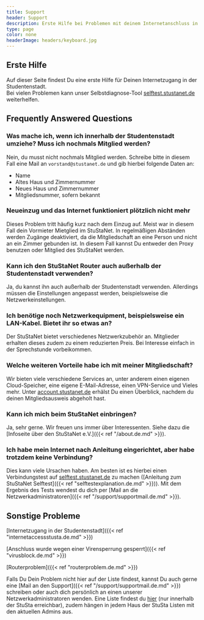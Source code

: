 ```yaml
---
title: Support
header: Support
description: Erste Hilfe bei Problemen mit deinem Internetanschluss in der StuSta
type: page
color: none
headerImage: headers/keyboard.jpg
---
```


## Erste Hilfe
Auf dieser Seite findest Du eine erste Hilfe für Deinen Internetzugang in der Studentenstadt.<br />
Bei vielen Problemen kann unser Selbstdiagnose-Tool [selftest.stustanet.de](http://selftest.stustanet.de) weiterhelfen.

## Frequently Answered Questions

### Was mache ich, wenn ich innerhalb der Studentenstadt umziehe? Muss ich nochmals Mitglied werden?
Nein, du musst nicht nochmals Mitglied werden. Schreibe bitte in diesem Fall eine Mail an `vorstand@stustanet.de` und gib hierbei folgende Daten an:

* Name
* Altes Haus und Zimmernummer
* Neues Haus und Zimmernummer
* Mitgliedsnummer, sofern bekannt

### Neueinzug und das Internet funktioniert plötzlich nicht mehr
Dieses Problem tritt häufig kurz nach dem Einzug auf. Meist war in diesem Fall dein Vormieter Mietglied im StuStaNet. In regelmäßigen Abständen werden Zugänge deaktiviert, da die Mitgliedschaft an eine Person und nicht an ein Zimmer gebunden ist. In diesem Fall kannst Du entweder den Proxy benutzen oder Mitglied des StuStaNet werden.

### Kann ich den StuStaNet Router auch außerhalb der Studentenstadt verwenden?
Ja, du kannst ihn auch außerhalb der Studentenstadt verwenden. Allerdings müssen die Einstellungen angepasst werden, beispielsweise die Netzwerkeinstellungen.

### Ich benötige noch Netzwerkequipment, beispielsweise ein LAN-Kabel. Bietet ihr so etwas an?
Der StuStaNet bietet verschiedenes Netzwerkzubehör an. Mitglieder erhalten dieses zudem zu einem reduzierten Preis. Bei Interesse einfach in der Sprechstunde vorbeikommen.

### Welche weiteren Vorteile habe ich mit meiner Mitgliedschaft?
Wir bieten viele verschiedene Services an, unter anderem einen eigenen Cloud-Speicher, eine eigene E-Mail-Adresse, einen VPN-Service und Vieles mehr. Unter [account.stustanet.de](https://account.stustanet.de) erhälst Du einen Überblick, nachdem du deinen Mitgliedsausweis abgeholt hast.

### Kann ich mich beim StuStaNet einbringen?
Ja, sehr gerne. Wir freuen uns immer über Interessenten. Siehe dazu die [Infoseite über den StuStaNet e.V.]({{< ref "/about.de.md" >}}).

### Ich habe mein Internet nach Anleitung eingerichtet, aber habe trotzdem keine Verbindung?
Dies kann viele Ursachen haben. Am besten ist es hierbei einen Verbindungstest auf [selftest.stustanet.de](http://selftest.stustanet.de) zu machen ([Anleitung zum StuStaNet Selftest]({{< ref "selftestexplanation.de.md" >}})). Mit dem Ergebnis des Tests wendest du dich per [Mail an die Netzwerkadministratoren]({{< ref "/support/supportmail.de.md" >}}).


## Sonstige Probleme

[Internetzugang in der Studentenstadt]({{< ref "internetaccessstusta.de.md" >}})

[Anschluss wurde wegen einer Virensperrung gesperrt]({{< ref "virusblock.de.md" >}})

[Routerproblem]({{< ref "routerproblem.de.md" >}})

Falls Du Dein Problem nicht hier auf der Liste findest, kannst Du auch gerne eine [Mail an den Support]({{< ref "/support/supportmail.de.md" >}}) schreiben oder auch dich persönlich an einen unserer Netzwerkadministratoren wenden. Eine Liste findest du [hier](https://dokumente.stusta.de/adminliste/adminliste.html "Liste der Administratoren") (nur innerhalb der StuSta erreichbar), zudem hängen in jedem Haus der StuSta Listen mit den aktuellen Admins aus.
